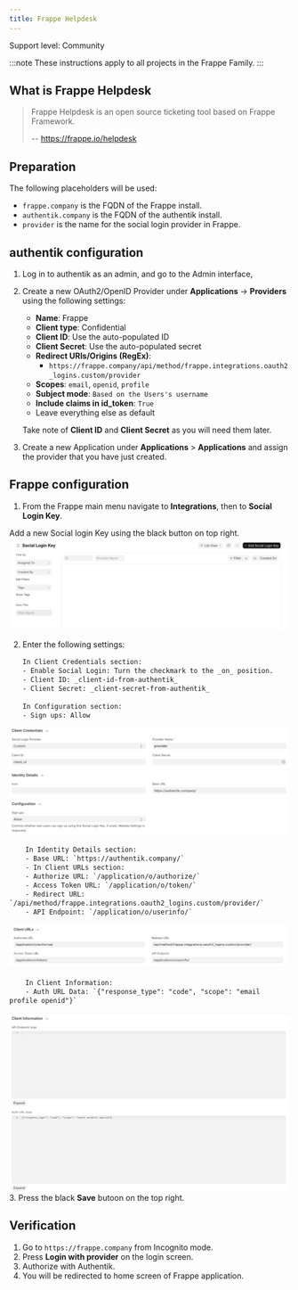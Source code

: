 ```yaml
---
title: Frappe Helpdesk
---
```


<span class="badge badge--secondary">Support level: Community</span>

:::note
These instructions apply to all projects in the Frappe Family.
:::

## What is Frappe Helpdesk

> Frappe Helpdesk is an open source ticketing tool based on Frappe Framework.
>
> -- https://frappe.io/helpdesk

## Preparation

The following placeholders will be used:

-   `frappe.company` is the FQDN of the Frappe install.
-   `authentik.company` is the FQDN of the authentik install.
-   `provider` is the name for the social login provider in Frappe.

## authentik configuration
1. Log in to authentik as an admin, and go to the Admin interface,
2. Create a new OAuth2/OpenID Provider under **Applications** -> **Providers** using the following settings:

    - **Name**: Frappe
    - **Client type**: Confidential
    - **Client ID**: Use the auto-populated ID
    - **Client Secret**: Use the auto-populated secret
    - **Redirect URIs/Origins (RegEx)**:
        - `https://frappe.company/api/method/frappe.integrations.oauth2_logins.custom/provider`
    - **Scopes**: `email`, `openid`, `profile`
    - **Subject mode**: `Based on the Users's username`
    - **Include claims in id_token**: `True`
    - Leave everything else as default

    Take note of **Client ID** and **Client Secret** as you will need them later.

3. Create a new Application under **Applications** > **Applications** and assign the provider that you have just created. 

## Frappe configuration

1. From the Frappe main menu navigate to **Integrations**, then to **Social Login Key**.

Add a new Social login Key using the black button on top right.
![](./frappe1.png)

2.  Enter the following settings:

        In Client Credentials section:
        - Enable Social Login: Turn the checkmark to the _on_ position.
        - Client ID: _client-id-from-authentik_
        - Client Secret: _client-secret-from-authentik_

        In Configuration section:
        - Sign ups: Allow

![](./frappe2.png)

        In Identity Details section:
        - Base URL: `https://authentik.company/`
        - In Client URLs section:
        - Authorize URL: `/application/o/authorize/`
        - Access Token URL: `/application/o/token/`
        - Redirect URL: `/api/method/frappe.integrations.oauth2_logins.custom/provider/`
        - API Endpoint: `/application/o/userinfo/`

![](./frappe3.png)

        In Client Information:
        - Auth URL Data: `{"response_type": "code", "scope": "email profile openid"}`

![](./frappe4.png)
3. Press the black **Save** butoon on the top right. 

## Verification

1. Go to `https://frappe.company` from Incognito mode.
2. Press **Login with provider** on the login screen.
3. Authorize with Authentik.
4. You will be redirected to home screen of Frappe application.
